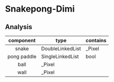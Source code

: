 # Snakepong-Dimi

## Analysis

 component | type | contains
 :---: | --- | ----
 snake | DoubleLinkedList | _Pixel
 pong paddle | SingleLinkedList | bool
 ball | _Pixel | 
 wall | _Pixel | 
